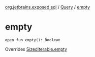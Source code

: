 [org.jetbrains.exposed.sql](../index.md) / [Query](index.md) / [empty](.)

# empty

`open fun empty(): Boolean`

Overrides [SizedIterable.empty](../-sized-iterable/empty.md)

